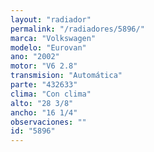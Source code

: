 ```yaml
---
layout: "radiador"
permalink: "/radiadores/5896/"
marca: "Volkswagen"
modelo: "Eurovan"
ano: "2002"
motor: "V6 2.8"
transmision: "Automática"
parte: "432633"
clima: "Con clima"
alto: "28 3/8"
ancho: "16 1/4"
observaciones: ""
id: "5896"
---
```


